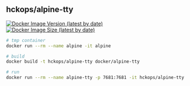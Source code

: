 ## hckops/alpine-tty

[![Docker Image Version (latest by date)][image-version]][repo-url]
[![Docker Image Size (latest by date)][image-size]][repo-url]

[image-version]: https://img.shields.io/docker/v/hckops/alpine-tty?sort=date&style=for-the-badge
[image-size]: https://img.shields.io/docker/image-size/hckops/alpine-tty?color=orange&sort=date&style=for-the-badge
[repo-url]: https://hub.docker.com/r/hckops/alpine-tty

```bash
# tmp container
docker run --rm --name alpine -it alpine

# build
docker build -t hckops/alpine-tty docker/alpine-tty

# run
docker run --rm --name alpine-tty -p 7681:7681 -it hckops/alpine-tty
```
